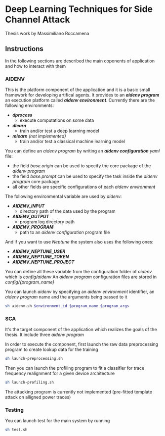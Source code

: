 # Deep Learning Techniques for Side Channel Attack

Thesis work by Massimiliano Roccamena

## Instructions

In the following sections are described the main coponents of application and how to interact with them

### AIDENV

This is the platform component of the application and it is a basic small framework for developing artifical agents. It provides to an ***aidenv program*** an execution platform called ***aidenv environment***. Currently there are the following environments:

- ***dprocess***
  - execute computations on some data
- ***dlearn***
  - train and/or test a deep learning model
- ***mlearn*** *(not implemented)*
  - train and/or test a classical machine learning model

You can define an *aidenv program* by writing an ***aidenv configuration*** *yaml* file:

- the field *base.origin* can be used to specify the core package of the *aidenv program*
- the field *base.prompt* can be used to specify the task inside the *aidenv program* core package
- all other fields are specific configurations of each *aidenv environment*

The following environmental variable are used by *aidenv*:

- ***AIDENV_INPUT***
  - directory path of the data used by the program
- ***AIDENV_OUTPUT***
  - program log directory path
- ***AIDENV_PROGRAM***
  - path to an *aidenv configuration* program file

And if you want to use *Neptune* the system also uses the following ones:

- ***AIDENV_NEPTUNE_USER***
- ***AIDENV_NEPTUNE_TOKEN***
- ***AIDENV_NEPTUNE_PROJECT***

You can define all these variable from the configuration folder of *aidenv* which is *config/aidenv*
An *aidenv program* configuration files are stored in *config/{program_name}*

You can launch *aidenv* by specifying an *aidenv environment* identifier, an *aidenv program* name and the arguments being passed to it

```bash
sh aidenv.sh $environment_id $program_name $program_args
```

### SCA

It's the target component of the application which realizes the goals of the thesis. It include three *aidenv program*

In order to execute the component, first launch the raw data preprocessing program to create lookup data for the training

```bash
sh launch-preprocessing.sh
```

Then you can launch the profiling program to fit a classifier for trace frequency realignment for a given device architecture

```bash
sh launch-profiling.sh
```

The attacking program is currently not implemented (pre-fitted template attack on alligned power traces)

### Testing

You can launch test for the main system by running

```bash
sh test.sh
```
